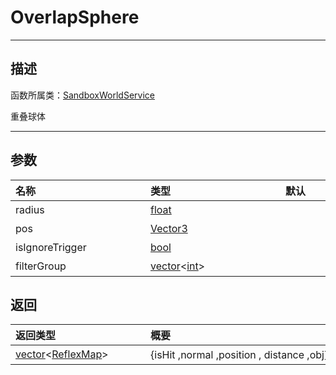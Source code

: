 
# OverlapSphere
-----------------------------------------------------------------------------------------
## 描述

函数所属类：[SandboxWorldService](/Api/Class/GamePlay/SandboxWorldService.md)

重叠球体

-----------------------------------------------------------------------------------------
## 参数

|<div style="width:200px">**名称**</div>|<div style="width:200px">**类型**</div>|<div style="width:200px">**默认**</div>|<div style="width:345px">**描述**</div>|
|:--------------------|:--------------------|:--------------------|:--------------------|
|radius|[float](/Api/DataType/float.md)||半径|
|pos|[Vector3](/Api/DataType/Vector3.md)||世界坐标|
|isIgnoreTrigger|[bool](/Api/DataType/bool.md)||是否忽略trigger类型|
|filterGroup|[vector](/Api/DataType/vector.md)\<[int](/Api/DataType/int.md)\>||过滤组，{1，2，3} 含有的数字组会被查询|


## 返回

|<div style="width:200px">**返回类型**</div>|<div style="width:800px">**概要**</div>|
|:---|:---|
|[vector](/Api/DataType/vector.md)\<[ReflexMap](/Api/DataType/ReflexMap.md)\>|{isHit  ,normal ,position , distance ,obj}数组|